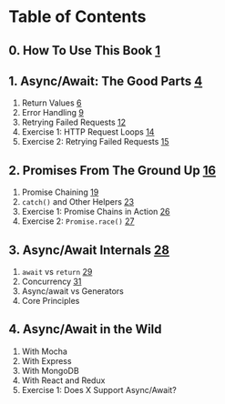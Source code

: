 # Table of Contents

## 0. How To Use This Book [1](#page=2)

## 1. Async/Await: The Good Parts [4](#page=5)

1. Return Values [6](#page=7)
2. Error Handling [9](#page=10)
3. Retrying Failed Requests [12](#page=13)
4. Exercise 1: HTTP Request Loops [14](#page=15)
5. Exercise 2: Retrying Failed Requests [15](#page=16)

## 2. Promises From The Ground Up [16](#page=17)

1. Promise Chaining [19](#page=20)
2. `catch()` and Other Helpers [23](#page=24)
3. Exercise 1: Promise Chains in Action [26](#page=27)
4. Exercise 2: `Promise.race()` [27](#page=28)

## 3. Async/Await Internals [28](#page=29)

1. `await` vs `return` [29](#page=30)
2. Concurrency [31](#page=32)
3. Async/await vs Generators
4. Core Principles

## 4. Async/Await in the Wild

1. With Mocha
2. With Express
3. With MongoDB
4. With React and Redux
5. Exercise 1: Does X Support Async/Await?
